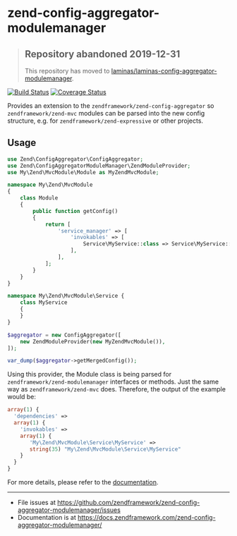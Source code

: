 # zend-config-aggregator-modulemanager

> ## Repository abandoned 2019-12-31
>
> This repository has moved to [laminas/laminas-config-aggregator-modulemanager](https://github.com/laminas/laminas-config-aggregator-modulemanager).

[![Build Status](https://secure.travis-ci.org/zendframework/zend-config-aggregator-modulemanager.svg?branch=master)](https://secure.travis-ci.org/zendframework/zend-config-aggregator-modulemanager)
[![Coverage Status](https://coveralls.io/repos/github/zendframework/zend-config-aggregator-modulemanager/badge.svg?branch=master)](https://coveralls.io/github/zendframework/zend-config-aggregator-modulemanager?branch=master)

Provides an extension to the `zendframework/zend-config-aggregator` so `zendframework/zend-mvc` 
modules can be parsed into the new config structure, e.g. for `zendframework/zend-expressive` 
or other projects.
 
## Usage

```php
use Zend\ConfigAggregator\ConfigAggregator;
use Zend\ConfigAggregatorModuleManager\ZendModuleProvider;
use My\Zend\MvcModule\Module as MyZendMvcModule;

namespace My\Zend\MvcModule
{
    class Module 
    {
        public function getConfig()
        {
            return [
                'service_manager' => [
                    'invokables' => [
                        Service\MyService::class => Service\MyService::class, 
                    ],
                ],
            ];
        }
    }
}

namespace My\Zend\MvcModule\Service {
    class MyService 
    {
    }
}

$aggregator = new ConfigAggregator([
    new ZendModuleProvider(new MyZendMvcModule()),
]);

var_dump($aggregator->getMergedConfig());
```

Using this provider, the Module class is being parsed for `zendframework/zend-modulemanager` interfaces or methods. 
Just the same way as `zendframework/zend-mvc` does. Therefore, the output of the example would be:

```php
array(1) {
  'dependencies' => 
  array(1) {
    'invokables' =>
    array(1) {
       'My\Zend\MvcModule\Service\MyService' =>
       string(35) "My\Zend\MvcModule\Service\MyService"
    }
  }
}
```

For more details, please refer to the [documentation](https://docs.zendframework.com/zend-config-aggregator-modulemanager/).

-----

- File issues at https://github.com/zendframework/zend-config-aggregator-modulemanager/issues
- Documentation is at https://docs.zendframework.com/zend-config-aggregator-modulemanager/
